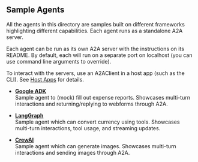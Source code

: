 ## Sample Agents

All the agents in this directory are samples built on different frameworks highlighting different capabilities. Each agent runs as a standalone A2A server. 

Each agent can be run as its own A2A server with the instructions on its README. By default, each will run on a separate port on localhost (you can use command line arguments to override).

To interact with the servers, use an A2AClient in a host app (such as the CLI). See [Host Apps](/agents/hosts.md) for details.

* [**Google ADK**](/agents/implementation/google_adk/README.md)  
Sample agent to (mock) fill out expense reports. Showcases multi-turn interactions and returning/replying to webforms through A2A.

* [**LangGraph**](/agents/implementation/langgraph/README.md)  
Sample agent which can convert currency using tools. Showcases multi-turn interactions, tool usage, and streaming updates. 

* [**CrewAI**](/agents/implementation/crewai/README.md)  
Sample agent which can generate images. Showcases multi-turn interactions and sending images through A2A.



